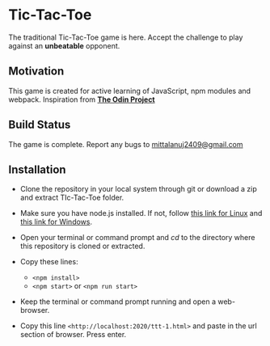 # Tic-Tac-Toe

The traditional Tic-Tac-Toe game is here. Accept the challenge to play against an **unbeatable** opponent.

## Motivation

This game is created for active learning of JavaScript, npm modules and webpack. Inspiration from [**The Odin Project**](https://www.theodinproject.com/courses/javascript/lessons/tic-tac-toe-javascript?ref=lnav)

## Build Status

The game is complete. Report any bugs to <mittalanuj2409@gmail.com>

## Installation

* Clone the repository in your local system through git or download a zip and extract TIc-Tac-Toe folder.

* Make sure you have node.js installed. If not, follow [this link for Linux](https://www.geeksforgeeks.org/installation-of-node-js-on-linux/) and [this link for Windows](https://phoenixnap.com/kb/install-node-js-npm-on-windows).

* Open your terminal or command prompt and *cd* to the directory where this repository is cloned or extracted.

* Copy these lines:
	* `<npm install>`
	* `<npm start>` or `<npm run start>`

* Keep the terminal or command prompt running and open a web-browser.

* Copy this line `<http://localhost:2020/ttt-1.html>` and paste in the url section of browser. Press enter.